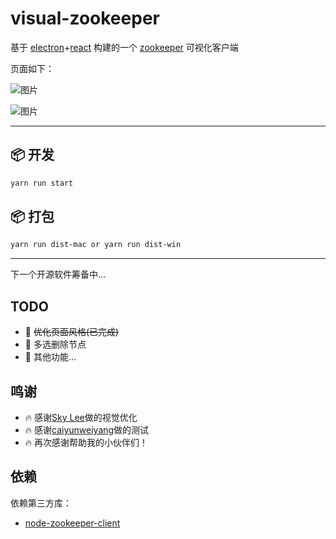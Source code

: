 # visual-zookeeper

基于 [electron](https://electronjs.org)+[react](https://reactjs.org/) 构建的一个 [zookeeper](http://zookeeper.apache.org) 可视化客户端

页面如下：

![图片](https://raw.githubusercontent.com/ghostg00/visual-zookeeper/master/docs/images/visual-zookeeper1.png)

![图片](https://raw.githubusercontent.com/ghostg00/visual-zookeeper/master/docs/images/visual-zookeeper2.png)

---

## 📦 开发

```bash
yarn run start
```

## 📦 打包

```bash
yarn run dist-mac or yarn run dist-win
```

---

下一个开源软件筹备中...

## TODO

- 🌟 ~~优化页面风格(已完成)~~
- 🌟 多选删除节点
- 🌟 其他功能...

## 鸣谢

- 🔥 感谢[Sky Lee](https://github.com/skyued)做的视觉优化
- 🔥 感谢[caiyunweiyang](https://github.com/caiyunweiyang)做的测试
- 🔥 再次感谢帮助我的小伙伴们！

## 依赖

依赖第三方库：

- [node-zookeeper-client](https://github.com/alexguan/node-zookeeper-client)
